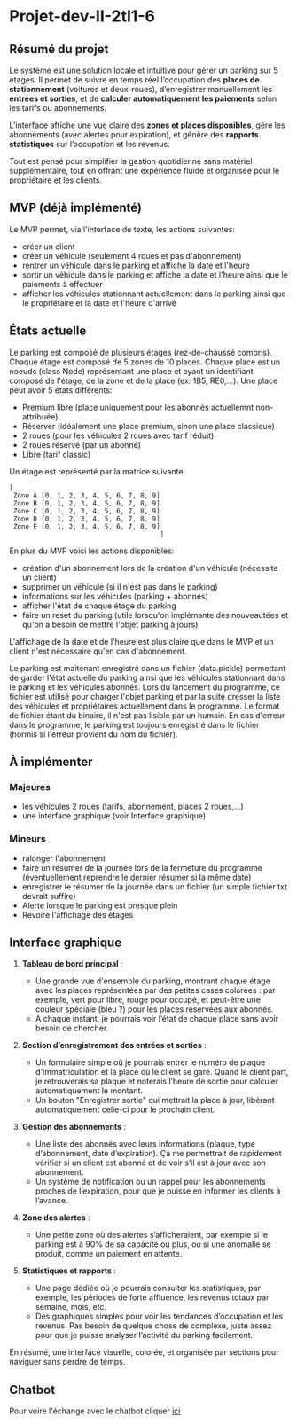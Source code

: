 # Projet-dev-II-2tl1-6

## Résumé du projet

Le système est une solution locale et intuitive pour gérer un parking sur 5 étages. Il permet de suivre en temps réel l’occupation des **places de stationnement** (voitures et deux-roues), d’enregistrer manuellement les **entrées et sorties**, et de **calculer automatiquement les paiements** selon les tarifs ou abonnements. 

L’interface affiche une vue claire des **zones et places disponibles**, gère les abonnements (avec alertes pour expiration), et génère des **rapports statistiques** sur l’occupation et les revenus. 

Tout est pensé pour simplifier la gestion quotidienne sans matériel supplémentaire, tout en offrant une expérience fluide et organisée pour le propriétaire et les clients.

## **MVP** (déjà implémenté)

Le MVP permet, via l'interface de texte, les actions suivantes:

+ créer un client
+ créer un véhicule (seulement 4 roues et pas d'abonnement)
+ rentrer un véhicule dans le parking et affiche la date et l'heure
+ sortir un véhicule dans le parking et affiche la date et l'heure ainsi que le paiements à effectuer
+ afficher les véhicules stationnant actuellement dans le parking ainsi que le propriétaire et la date et l'heure d'arrivé


## États actuelle

Le parking est composé de plusieurs étages (rez-de-chaussé compris).  Chaque étage est composé de 5 zones de 10 places.  Chaque place est un noeuds (class Node) représentant une place et ayant un identifiant composé de l'étage, de la zone et de la place (ex: 1B5, RE0,...).  Une place peut avoir 5 états différents:

+ Premium libre (place uniquement pour les abonnés actuellemnt non-attribuée)
+ Réserver (idéalement une place premium, sinon une place classique)
+ 2 roues (pour les véhicules 2 roues avec tarif réduit)
+ 2 roues réservé (par un abonné)
+ Libre (tarif classic)

Un étage est représenté par la matrice suivante:
```
[
 Zone A [0, 1, 2, 3, 4, 5, 6, 7, 8, 9]
 Zone B [0, 1, 2, 3, 4, 5, 6, 7, 8, 9]
 Zone C [0, 1, 2, 3, 4, 5, 6, 7, 8, 9]
 Zone D [0, 1, 2, 3, 4, 5, 6, 7, 8, 9]
 Zone E [0, 1, 2, 3, 4, 5, 6, 7, 8, 9]
                                      ]
```

En plus du MVP voici les actions disponibles:

+ création d'un abonnement lors de la création d'un véhicule (nécessite un client)
+ supprimer un véhicule (si il n'est pas dans le parking)
+ informations sur les véhicules (parking + abonnés)
+ afficher l'état de chaque étage du parking
+ faire un reset du parking (utile lorsqu'on implémante des nouveautées et qu'on a besoin de mettre l'objet parking à jours)

L'affichage de la date et de l'heure est plus claire que dans le MVP et un client n'est nécessaire qu'en cas d'abonnement.

Le parking est maitenant enregistré dans un fichier (data.pickle) permettant de garder l'état actuelle du parking ainsi que les véhicules stationnant dans le parking et les véhicules abonnés.
Lors du lancement du programme, ce fichier est utilisé pour charger l'objet parking et par la suite dresser la liste des véhicules et propriétaires actuellement dans le programme. Le format de fichier étant du binaire, il n'est pas lisible par un humain. En cas d'erreur dans le programme, le parking est toujours enregistré dans le fichier (hormis si l'erreur provient du nom du fichier).

## À implémenter

### Majeures

+ les véhicules 2 roues (tarifs, abonnement, places 2 roues,...)
+ une interface graphique (voir Interface graphique)

### Mineurs

+ ralonger l'abonnement
+ faire un résumer de la journée lors de la fermeture du programme (éventuellement reprendre le dernier résumer si la même date)
+ enregistrer le résumer de la journée dans un fichier (un simple fichier txt devrait suffire)
+ Alerte lorsque le parking est presque plein
+ Revoire l'affichage des étages

## Interface graphique

1. **Tableau de bord principal** : 
   - Une grande vue d'ensemble du parking, montrant chaque étage avec les places représentées par des petites cases colorées : par exemple, vert pour libre, rouge pour occupé, et peut-être une couleur spéciale (bleu ?) pour les places réservées aux abonnés.
   - À chaque instant, je pourrais voir l’état de chaque place sans avoir besoin de chercher.

2. **Section d’enregistrement des entrées et sorties** :
   - Un formulaire simple où je pourrais entrer le numéro de plaque d'immatriculation et la place où le client se gare. Quand le client part, je retrouverais sa plaque et noterais l’heure de sortie pour calculer automatiquement le montant.
   - Un bouton "Enregistrer sortie" qui mettrait la place à jour, libérant automatiquement celle-ci pour le prochain client.

3. **Gestion des abonnements** :
   - Une liste des abonnés avec leurs informations (plaque, type d’abonnement, date d’expiration). Ça me permettrait de rapidement vérifier si un client est abonné et de voir s’il est à jour avec son abonnement.
   - Un système de notification ou un rappel pour les abonnements proches de l’expiration, pour que je puisse en informer les clients à l’avance.

4. **Zone des alertes** :
   - Une petite zone où des alertes s’afficheraient, par exemple si le parking est à 90% de sa capacité ou plus, ou si une anomalie se produit, comme un paiement en attente.

5. **Statistiques et rapports** :
   - Une page dédiée où je pourrais consulter les statistiques, par exemple, les périodes de forte affluence, les revenus totaux par semaine, mois, etc.
   - Des graphiques simples pour voir les tendances d’occupation et les revenus. Pas besoin de quelque chose de complexe, juste assez pour que je puisse analyser l’activité du parking facilement.

En résumé, une interface visuelle, colorée, et organisée par sections pour naviguer sans perdre de temps.

## Chatbot

Pour voire l'échange avec le chatbot cliquer [ici](https://chatgpt.com/share/67334a38-3b74-8008-935a-d0c5ae250b18)
